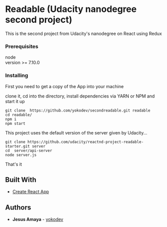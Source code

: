 # Readable (Udacity nanodegree second project)

This is the second project from Udacity's nanodegree on React using Redux

### Prerequisites

node     
version >= 7.10.0


### Installing

First you need to get a copy of the App into your machine

clone it, cd into the directory, install dependencies via YARN or NPM and start it up

```
git clone  https://github.com/yokodev/secondreadable.git readable
cd readable/
npm i
npm start
```

This project uses the default version of the server given by Udacity...
```
git clone https://github.com/udacity/reactnd-project-readable-starter.git server
cd  server/api-server
node server.js
```

That's it


## Built With

* [Create React App](https://github.com/facebookincubator/create-react-app)  

## Authors

* **Jesus  Amaya** -  [yokodev](https://github.com/yokodev)
